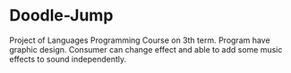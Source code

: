 # Doodle-Jump

Project of Languages Programming Course on 3th term. Program have graphic design. Consumer can change effect and able to add some music effects to sound independently.

